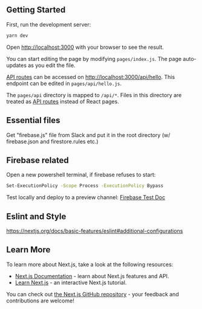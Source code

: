 ## Getting Started

First, run the development server:

```bash
yarn dev
```

Open [http://localhost:3000](http://localhost:3000) with your browser to see the result.

You can start editing the page by modifying `pages/index.js`. The page auto-updates as you edit the file.

[API routes](https://nextjs.org/docs/api-routes/introduction) can be accessed on [http://localhost:3000/api/hello](http://localhost:3000/api/hello). This endpoint can be edited in `pages/api/hello.js`.

The `pages/api` directory is mapped to `/api/*`. Files in this directory are treated as [API routes](https://nextjs.org/docs/api-routes/introduction) instead of React pages.

## Essential files

Get "firebase.js" file from Slack and put it in the root directory (w/ firebase.json and firestore.rules etc.)

## Firebase related

Open a new powershell terminal, if firebase refuses to start:

```bash
Set-ExecutionPolicy -Scope Process -ExecutionPolicy Bypass
```

Test locally and deploy to a preview channel:
[Firebase Test Doc](https://firebase.google.com/docs/hosting/test-preview-deploy)

## Eslint and Style

https://nextjs.org/docs/basic-features/eslint#additional-configurations

## Learn More

To learn more about Next.js, take a look at the following resources:

- [Next.js Documentation](https://nextjs.org/docs) - learn about Next.js features and API.
- [Learn Next.js](https://nextjs.org/learn) - an interactive Next.js tutorial.

You can check out [the Next.js GitHub repository](https://github.com/vercel/next.js/) - your feedback and contributions are welcome!
